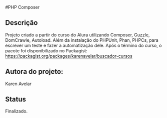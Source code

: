 #PHP Composer

## Descrição

Projeto criado a partir do curso do Alura utilizando Composer,  Guzzle, DomCrawle, Autoload.
Além da instalação do PHPUnit, Phan, PHPCs, para escrever um teste e fazer a automatização dele.
Após o término do curso, o pacote foi disponibilizado no Packagist:
https://packagist.org/packages/karenavelar/buscador-cursos

## Autora do projeto:

Karen Avelar

## Status

Finalizado.
